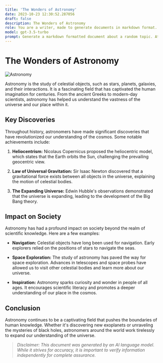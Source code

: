 ```yaml
---
title: 'The Wonders of Astronomy'
date: 2023-10-23 12:30:52.287056
draft: false
description: The Wonders of Astronomy
role: You are a writer, made to generate documents in markdown format. It is very important that all of the documents you generate are in valid markdown format.
model: gpt-3.5-turbo
prompt: Generate a markdown formatted document about a random topic. At the bottom, include a disclaimer explaining that the document was generated by you. The first line of the document should be the title. Make sure that the entire document is in proper markdown format, using a mix of various tags to make the document visually appealing.
---
```


# The Wonders of Astronomy

![Astronomy](https://images.unsplash.com/photo-1565726357910-cc59bfba82ce?ixlib=rb-1.2.1&ixid=eyJhcHBfaWQiOjEyMDd9&w=1000&q=80)

Astronomy is the study of celestial objects, such as stars, planets, galaxies, and their interactions. It is a fascinating field that has captivated the human imagination for centuries. From the ancient Greeks to modern-day scientists, astronomy has helped us understand the vastness of the universe and our place within it.

## Key Discoveries

Throughout history, astronomers have made significant discoveries that have revolutionized our understanding of the cosmos. Some notable achievements include:

1. **Heliocentrism:** Nicolaus Copernicus proposed the heliocentric model, which states that the Earth orbits the Sun, challenging the prevailing geocentric view.

2. **Law of Universal Gravitation:** Sir Isaac Newton discovered that a gravitational force exists between all objects in the universe, explaining the motion of celestial bodies.

3. **The Expanding Universe:** Edwin Hubble's observations demonstrated that the universe is expanding, leading to the development of the Big Bang theory.

## Impact on Society

Astronomy has had a profound impact on society beyond the realm of scientific knowledge. Here are a few examples:

- **Navigation:** Celestial objects have long been used for navigation. Early explorers relied on the positions of stars to navigate the seas.

- **Space Exploration:** The study of astronomy has paved the way for space exploration. Advances in telescopes and space probes have allowed us to visit other celestial bodies and learn more about our universe.

- **Inspiration:** Astronomy sparks curiosity and wonder in people of all ages. It encourages scientific literacy and promotes a deeper understanding of our place in the cosmos.

## Conclusion

Astronomy continues to be a captivating field that pushes the boundaries of human knowledge. Whether it's discovering new exoplanets or unraveling the mysteries of black holes, astronomers around the world work tirelessly to expand our understanding of the universe.

> *Disclaimer: This document was generated by an AI language model. While it strives for accuracy, it is important to verify information independently for complete assurance.*

